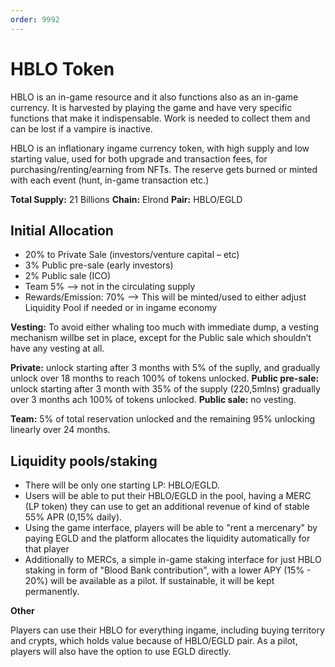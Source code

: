 ```yaml
---
order: 9992
---
```


# HBLO Token

HBLO is an in-game resource and it also functions also as an in-game currency. It is harvested by playing the game and have very specific functions that make it indispensable.  Work is needed to collect them and can be lost if a vampire is inactive. 

HBLO is an inflationary ingame currency token, with high supply and low starting value, used for both upgrade and transaction fees, for purchasing/renting/earning from NFTs. The reserve gets burned or minted with each event (hunt, in-game transaction etc.)

**Total Supply:** 21 Billions
**Chain:** Elrond
**Pair:** HBLO/EGLD

## Initial Allocation
- 20% to Private Sale (investors/venture capital – etc) 
- 3% Public pre-sale (early investors)
- 2% Public sale (ICO)
- Team 5% --> not in the circulating supply
- Rewards/Emission: 70% --> This will be minted/used to either adjust Liquidity Pool if needed or in ingame economy

**Vesting:**
To avoid either whaling too much with immediate dump, a vesting mechanism willbe set in place, except for the Public sale which shouldn’t have any vesting at all.

**Private:** unlock starting after 3 months with 5% of the suplly, and gradually unlock over 18 months to reach 100% of tokens unlocked.
**Public pre-sale:**  unlock starting after 3 month with 35% of the supply (220,5mlns) gradually over 3 months ach 100% of tokens unlocked.
**Public sale:** no vesting.

**Team:** 5% of total reservation unlocked and the remaining 95% unlocking linearly over 24 months. 

## Liquidity pools/staking
- There will be only one starting LP: HBLO/EGLD.
- Users will be able to put their HBLO/EGLD in the pool, having a MERC (LP token) they can use to get an additional revenue of kind of stable 55% APR (0,15% daily).
- Using the game interface, players will be able to "rent a mercenary" by paying EGLD and the platform allocates the liquidity automatically for that player
- Additionally to MERCs, a simple in-game staking interface for just HBLO staking in form of "Blood Bank contribution", with a lower APY (15% - 20%) will be available as a pilot. If sustainable, it will be kept permanently.

**Other**

Players can use their HBLO for everything ingame, including buying territory and crypts, which holds value because of HBLO/EGLD pair. As a pilot, players will also have the option to use EGLD directly. 
